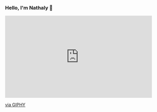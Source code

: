 ### Hello, I'm Nathaly 👋


<iframe src="https://giphy.com/embed/kQ3FSVoJrkYWk" width="480" height="270" frameBorder="0" class="giphy-embed" allowFullScreen></iframe><p><a href="https://giphy.com/gifs/kQ3FSVoJrkYWk">via GIPHY</a></p>


<!--
**NathalyCristinaS/NathalyCristinaS** is a ✨ _special_ ✨ repository because its `README.md` (this file) appears on your GitHub profile.

Here are some ideas to get you started:

- 🔭 I’m currently working on ...
- 🌱 I’m currently learning ...
- 👯 I’m looking to collaborate on ...
- 🤔 I’m looking for help with ...
- 💬 Ask me about ...
- 📫 How to reach me: ...
- 😄 Pronouns: ...
- ⚡ Fun fact: ...
-->
